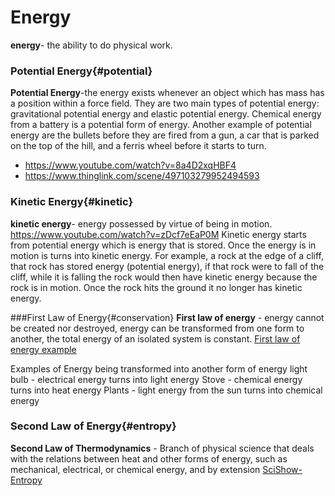 # Energy

**energy**- the ability to do physical work.

### Potential Energy{#potential}
**Potential Energy**-the energy exists whenever an object which has mass has a position within a force field. They are two main types of potential energy: gravitational potential energy and elastic potential energy. Chemical energy from a battery is a potential form of energy. Another example of potential energy are the bullets before they are fired from a gun, a car that is parked on the top of the hill, and a ferris wheel before it starts to turn.

 - https://www.youtube.com/watch?v=8a4D2xqHBF4
 - https://www.thinglink.com/scene/497103279952494593


### Kinetic Energy{#kinetic}
**kinetic energy**- energy possessed by virtue of being in motion. 
  https://www.youtube.com/watch?v=zDcf7eEaP0M 
  Kinetic energy starts from potential energy which is energy that is stored. Once the energy is in motion is turns into kinetic energy. For example, a rock at the edge of a cliff, that rock has stored energy (potential energy), if that rock were to fall of the cliff, while it is falling the rock would then have kinetic energy because the rock is in motion. Once the rock hits the ground it no longer has kinetic energy. 

###First Law of Energy{#conservation}
**First law of energy** - energy cannot be created nor destroyed,
energy can be transformed from one form to another, the total energy of an isolated system is constant.
[First law of energy example](https://www.youtube.com/watch?v=xkUhKrFPMZ4)

Examples of Energy being transformed into another form of energy
light bulb - electrical energy turns into light energy
Stove - chemical energy turns into heat energy
Plants - light energy from the sun turns into chemical energy 

### Second Law of Energy{#entropy}
**Second Law of Thermodynamics** - Branch of physical science that deals with the relations between heat and other forms of energy, such as mechanical, electrical, or chemical energy, and by extension
[SciShow- Entropy](https://www.youtube.com/watch?v=ZsY4WcQOrfk)
